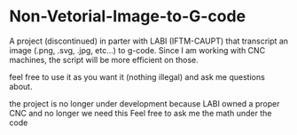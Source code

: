 # Non-Vetorial-Image-to-G-code
A project (discontinued) in parter with LABI (IFTM-CAUPT) that transcript an image (.png, .svg, .jpg, etc...) to g-code. Since I am working with CNC machines, the script will be more efficient on those.

feel free to use it as you want it (nothing illegal) and ask me questions about.

the project is no longer under development because LABI owned a proper CNC and no longer we need this
Feel free to ask me the math under the code

